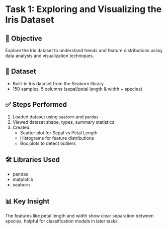 # Task 1: Exploring and Visualizing the Iris Dataset

## 🎯 Objective
Explore the Iris dataset to understand trends and feature distributions using data analysis and visualization techniques.

## 📂 Dataset
- Built-in Iris dataset from the Seaborn library
- 150 samples, 5 columns (sepal/petal length & width + species)

## ✅ Steps Performed
1. Loaded dataset using `seaborn` and `pandas`
2. Viewed dataset shape, types, summary statistics
3. Created:
   - Scatter plot for Sepal vs Petal Length
   - Histograms for feature distributions
   - Box plots to detect outliers

## 🛠️ Libraries Used
- pandas
- matplotlib
- seaborn

## 📊 Key Insight
The features like petal length and width show clear separation between species, helpful for classification models in later tasks.
